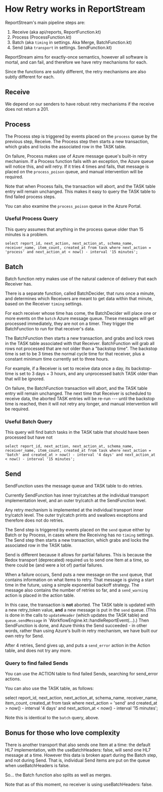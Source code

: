 # How Retry works in ReportStream

ReportStream's main pipeline steps are:
1. Receive (aka api/reports, ReportFunction.kt)
2. Process (ProcessFunction.kt)
3. Batch (aka `timing` in settings.  Aka Merge, BatchFunction.kt)
4. Send (aka `transport` in settings.  SendFunction.kt)

ReportStream aims for exactly-once semantics, however all software is mortal, and can fail, and therefore we have retry mechanisms for each.

Since the functions are subtly different, the retry mechanisms are also subtly different for each.

## Receive

We depend on our senders to have robust retry mechanisms if the receive does not return a 201.

## Process

The Process step is triggered by events placed on the `process` queue by the previous step, Receive.   The Process step then starts a new transaction, which grabs and locks the associated row in the TASK table.

On failure, Process makes use of Azure message queue's built-in retry mechanism.   If a Process function fails with an exception, the Azure queue will notice this, and will retry.  If it tries 4 times and fails, that message is placed on the `process_poison` queue, and manual intervention will be required.

Note that when Process fails, the transaction will abort, and the TASK table entry will remain unchanged.   This makes it easy to query the TASK table to find failed process steps.

You can also examine the `process_poison` queue in the Azure Portal.

### Useful Process Query

This query assumes that anything in the process queue older than 15 minutes is a problem.


```
select report_id, next_action, next_action_at, schema_name, receiver_name, item_count, created_at from task where next_action = 'process' and next_action_at < now() - interval '15 minutes';
```

## Batch

Batch function retry makes use of the natural cadence of delivery that each Receiver has.

There is a separate function, called BatchDecider, that runs once a minute, and determines which Receivers are meant to get data within that minute, based on the Receiver `timing` settings.  

For each receiver whose time has come, the BatchDecider will place one or more events on the `batch` Azure message queue.   These messages will get processed immediately, they are not on a timer.  They trigger the BatchFunction to run for that receiver's data.

The BatchFunction then starts a new transaction, and grabs and lock rows in the TASK table associated with that Receiver.    BatchFunction will grab all rows not processed that are not older than a "backstop time".   The backstop time is set to be 3 times the normal cycle time for that receiver, plus a constant minimum time currently set to three hours.

For example, if a Receiver is set to receive data once a day, its backstop-time is set to 3 days + 3 hours, and any unprocessed batch TASK older than that will be ignored.

On failure, the BatchFunction transaction will abort, and the TASK table entry will remain unchanged.  The next time that Receiver is scheduled to receive data, the aborted TASK entries will be re-run --- until the backstop time is reached, then it will not retry any longer, and manual intervention will be required.

### Useful Batch Query

This query will find batch tasks in the TASK table that should have been processed but have not

```
select report_id, next_action, next_action_at, schema_name, receiver_name, item_count, created_at from task where next_action = 'batch' and created_at > now() - interval '4 days' and next_action_at < now() - interval '15 minutes';
```

## Send

SendFunction uses the message queue and TASK table to do retries.

Currently SendFunction has inner try/catches at the individual transport implementation level, and an outer try/catch at the SendFunction level.

Any retry mechanism is implemented at the individual transport inner try/catch level.   The outer try/catch prints and swallows exceptions and therefore does not do retries.

The Send step is triggered by events placed on the `send` queue either by Batch or by Process, in cases where the Receiving has no `timing` settings.   The Send step then starts a new transaction, which grabs and locks the associated row in the TASK table.

Send is different because it allows for partial failures.   This is because the Redox transport (deprecated) required us to send one Item at a time, so there could be (and were a lot of) partial failures.

When a failure occurs, Send puts a new message on the `send` queue, that contains information on what Items to retry.  That message is giving a start time in the future, using a simple exponential backoff strategy.  The message also contains the number of retries so far, and a `send_warning` action is placed in the action table.

In this case, the transaction is __not__ aborted.  The TASK table is updated with a new retry_token value, __and__ a new message is put in the `send` queue.  (This is done in the calls to `updateHeader` (which updates the TASK table) and `queue.sendMessage` in `WorkflowEngine.kt::handleReportEvent(...).)  Then SendFunction is done, and Azure thinks the Send succeeded - in other words, rather than using Azure's built-in retry mechanism, we have built our own retry for Send.

After 4 retries, Send gives up, and puts a `send_error` action in the Action table, and does not try any more.

### Query to find failed Sends

You can use the ACTION table to find failed Sends, searching for send_error actions.

You can also use the TASK table, as follows:

select report_id, next_action, next_action_at, schema_name, receiver_name, item_count, created_at from task where next_action = 'send' and created_at > now() - interval '4 days' and next_action_at < now() - interval '15 minutes';

Note this is identical to the `batch` query, above.

## Bonus for those who love complexity

There is another transport that also sends one Item at a time:  the default HL7 implementation, with the useBatchHeaders: false, will send one HL7 message at a time.   However this data is broken apart during the Batch step, and not during Send.  That is, individual Send items are put on the queue when useBatchHeaders is false.

So... the Batch function also splits as well as merges.

Note that as of this moment, no receiver is using useBatchHeaders: false.

